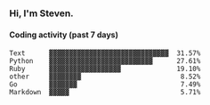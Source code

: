### Hi, I'm Steven.

#### Coding activity (past 7 days)
```
Text      ▓▓▓▓▓▓▓▓▓▓▓▓▓▓▓▓▓▓▓▓▓▓▓▓▓▓▓▓▓▓  31.57%
Python    ▓▓▓▓▓▓▓▓▓▓▓▓▓▓▓▓▓▓▓▓▓▓▓▓▓▓      27.61%
Ruby      ▓▓▓▓▓▓▓▓▓▓▓▓▓▓▓▓▓▓              19.10%
other     ▓▓▓▓▓▓▓▓                         8.52%
Go        ▓▓▓▓▓▓▓                          7.49%
Markdown  ▓▓▓▓▓                            5.71%
```
